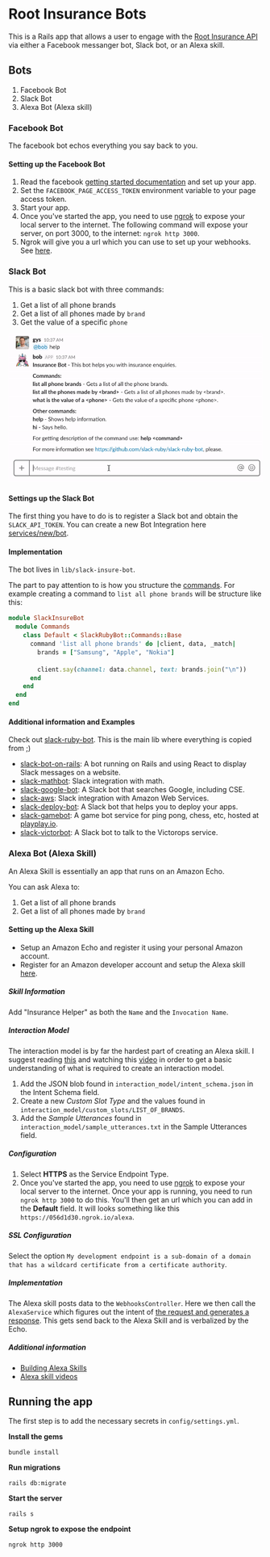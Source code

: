 # Root Insurance Bots

This is a Rails app that allows a user to engage with the [Root Insurance API](https://github.com/RootBank/root-insurance-ruby) via either a Facebook messanger bot, Slack bot, or an Alexa skill.

## Bots

1. Facebook Bot
2. Slack Bot
3. Alexa Bot (Alexa skill)

### Facebook Bot

The facebook bot echos everything you say back to you.

#### Setting up the Facebook Bot

1. Read the facebook [getting started documentation](https://developers.facebook.com/docs/messenger-platform/getting-started/quick-start) and set up your app.
2. Set the `FACEBOOK_PAGE_ACCESS_TOKEN` environment variable to your page access token.
3. Start your app.
4. Once you've started the app, you need to use [ngrok](https://ngrok.com/) to expose your local server to the internet. The following command will expose your server, on port 3000, to the internet: `ngrok http 3000`.
5. Ngrok will give you a url which you can use to set up your webhooks. See [here](https://developers.facebook.com/docs/messenger-platform/getting-started/app-setup).

### Slack Bot

This is a basic slack bot with three commands:
1. Get a list of all phone brands
2. Get a list of all phones made by `brand`
3. Get the value of a specific `phone`

![](screenshots/slack_demo.gif)

#### Settings up the Slack Bot

The first thing you have to do is to register a Slack bot and obtain the `SLACK_API_TOKEN`. You can create a new Bot Integration here [services/new/bot](http://slack.com/services/new/bot).

#### Implementation

The bot lives in `lib/slack-insure-bot`.

The part to pay attention to is how you structure the [commands](https://github.com/slack-ruby/slack-ruby-bot/blob/master/TUTORIAL.md#commands). For example creating a command to `list all phone brands` will be structure like this:

```ruby
module SlackInsureBot
  module Commands
    class Default < SlackRubyBot::Commands::Base
      command 'list all phone brands' do |client, data, _match|
        brands = ["Samsung", "Apple", "Nokia"]

        client.say(channel: data.channel, text: brands.join("\n"))
      end
    end
  end
end
```

#### Additional information and Examples

Check out [slack-ruby-bot](https://github.com/slack-ruby/slack-ruby-bot/). This is the main lib where everything is copied from ;)

* [slack-bot-on-rails](https://github.com/dblock/slack-bot-on-rails): A bot running on Rails and using React to display Slack messages on a website.
* [slack-mathbot](https://github.com/dblock/slack-mathbot): Slack integration with math.
* [slack-google-bot](https://github.com/dblock/slack-google-bot): A Slack bot that searches Google, including CSE.
* [slack-aws](https://github.com/dblock/slack-aws): Slack integration with Amazon Web Services.
* [slack-deploy-bot](https://github.com/accessd/slack-deploy-bot): A Slack bot that helps you to deploy your apps.
* [slack-gamebot](https://github.com/dblock/slack-gamebot): A game bot service for ping pong, chess, etc, hosted at [playplay.io](http://playplay.io).
* [slack-victorbot](https://github.com/uShip/victorbot): A Slack bot to talk to the Victorops service.

### Alexa Bot (Alexa Skill)
An Alexa Skill is essentially an app that runs on an Amazon Echo.

You can ask Alexa to:
1. Get a list of all phone brands
2. Get a list of all phones made by `brand`

#### Setting up the Alexa Skill

* Setup an Amazon Echo and register it using your personal Amazon account.
* Register for an Amazon developer account and setup the Alexa skill [here](https://developer.amazon.com/edw/home.html).

##### Skill Information

Add "Insurance Helper" as both the `Name` and the `Invocation Name`.

##### Interaction Model
The interaction model is by far the hardest part of creating an Alexa skill. I suggest reading [this](https://developer.amazon.com/docs/custom-skills/custom-interaction-model-reference.html) and watching this [video](https://www.youtube.com/watch?v=0V_rNKx-P1I) in order to get a basic understanding of what is required to create an interaction model.

1. Add the JSON blob found in `interaction_model/intent_schema.json` in the Intent Schema field.
2. Create a new *Custom Slot Type* and the values found in `interaction_model/custom_slots/LIST_OF_BRANDS`.
3. Add the *Sample Utterances* found in `interaction_model/sample_utterances.txt` in the Sample Utterances field.

##### Configuration

1. Select **HTTPS** as the Service Endpoint Type.
2. Once you've started the app, you need to use [ngrok](https://ngrok.com/) to expose your local server to the internet. Once your app is running, you need to run `ngrok http 3000` to do this. You'll then get an url which you can add in the **Default** field. It will looks something like this `https://056d1d30.ngrok.io/alexa`.

##### SSL Configuration

Select the option `My development endpoint is a sub-domain of a domain that has a wildcard certificate from a certificate authority`.

##### Implementation

The Alexa skill posts data to the `WebhooksController`. Here we then call the `AlexaService` which figures out the intent of [the request and generates a response](https://developer.amazon.com/docs/custom-skills/request-and-response-json-reference.html). This gets send back to the Alexa Skill and is verbalized by the Echo.

##### Additional information

* [Building Alexa Skills](https://developer.amazon.com/appsandservices/solutions/alexa/alexa-skills-kit/getting-started-guide)
* [Alexa skill videos](https://www.youtube.com/watch?v=0V_rNKx-P1I)

## Running the app

The first step is to add the necessary secrets in `config/settings.yml`.

**Install the gems**

    bundle install

**Run migrations**

    rails db:migrate

**Start the server**

    rails s

**Setup ngrok to expose the endpoint**

    ngrok http 3000

